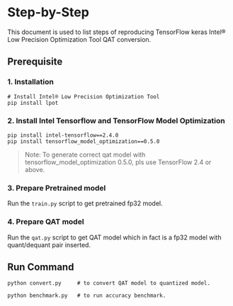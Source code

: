 Step-by-Step
============

This document is used to list steps of reproducing TensorFlow keras Intel® Low Precision Optimization Tool QAT conversion.


## Prerequisite

### 1. Installation
```shell
# Install Intel® Low Precision Optimization Tool
pip install lpot
```
### 2. Install Intel Tensorflow and TensorFlow Model Optimization
```shell
pip install intel-tensorflow==2.4.0
pip install tensorflow_model_optimization==0.5.0
```
> Note: To generate correct qat model with tensorflow_model_optimization 0.5.0, pls use TensorFlow 2.4 or above.

### 3. Prepare Pretrained model

Run the `train.py` script to get pretrained fp32 model.

### 4. Prepare QAT model

Run the `qat.py` script to get QAT model which in fact is a fp32 model with quant/dequant pair inserted.

## Run Command
  ```shell
  python convert.py     # to convert QAT model to quantized model.

  python benchmark.py   # to run accuracy benchmark.
  ```

